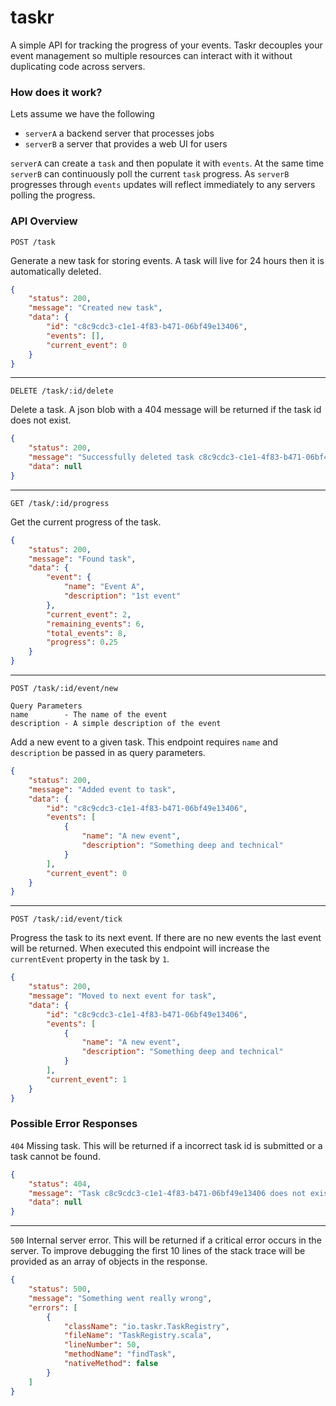 taskr
=====

A simple API for tracking the progress of your events. Taskr decouples your event management
so multiple resources can interact with it without duplicating code across servers.

### How does it work?

Lets assume we have the following
- `serverA` a backend server that processes jobs
- `serverB` a server that provides a web UI for users

`serverA` can create a `task` and then populate it with `events`. At the same time `serverB` can continuously
poll the current `task` progress. As `serverB` progresses through `events` updates will reflect immediately to
any servers polling the progress.

### API Overview

```
POST /task
```

Generate a new task for storing events. A task will live for 24 hours then it is automatically deleted.

```json
{
    "status": 200,
    "message": "Created new task",
    "data": {
        "id": "c8c9cdc3-c1e1-4f83-b471-06bf49e13406",
        "events": [],
        "current_event": 0
    }
}
```

---

```
DELETE /task/:id/delete
```

Delete a task. A json blob with a 404 message will be returned if the task id does not exist.

```json
{
    "status": 200,
    "message": "Successfully deleted task c8c9cdc3-c1e1-4f83-b471-06bf49e13406",
    "data": null
}
```

---

```
GET /task/:id/progress
```

Get the current progress of the task.

```json
{
    "status": 200,
    "message": "Found task",
    "data": {
        "event": {
            "name": "Event A",
            "description": "1st event"
        },
        "current_event": 2,
        "remaining_events": 6,
        "total_events": 8,
        "progress": 0.25
    }
}
```

---

```
POST /task/:id/event/new

Query Parameters
name        - The name of the event
description - A simple description of the event
```

Add a new event to a given task. This endpoint requires `name` and `description` be passed in as
query parameters.

```json
{
    "status": 200,
    "message": "Added event to task",
    "data": {
        "id": "c8c9cdc3-c1e1-4f83-b471-06bf49e13406",
        "events": [
            {
                "name": "A new event",
                "description": "Something deep and technical"
            }
        ],
        "current_event": 0
    }
}
```

---

```
POST /task/:id/event/tick
```

Progress the task to its next event. If there are no new events the last event will be returned.
When executed this endpoint will increase the `currentEvent` property in the task by `1`.

```json
{
    "status": 200,
    "message": "Moved to next event for task",
    "data": {
        "id": "c8c9cdc3-c1e1-4f83-b471-06bf49e13406",
        "events": [
            {
                "name": "A new event",
                "description": "Something deep and technical"
            }
        ],
        "current_event": 1
    }
}
```

### Possible Error Responses

`404` Missing task. This will be returned if a incorrect task id is submitted or a task cannot be found.

```json
{
    "status": 404,
    "message": "Task c8c9cdc3-c1e1-4f83-b471-06bf49e13406 does not exist",
    "data": null
}
```

---

`500` Internal server error. This will be returned if a critical error occurs in the server. To improve debugging
the first 10 lines of the stack trace will be provided as an array of objects in the response.

```json
{
    "status": 500,
    "message": "Something went really wrong",
    "errors": [
        {
            "className": "io.taskr.TaskRegistry",
            "fileName": "TaskRegistry.scala",
            "lineNumber": 50,
            "methodName": "findTask",
            "nativeMethod": false
        }
    ]
}
```
